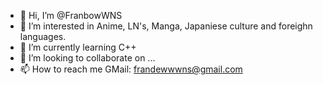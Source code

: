 - 👋 Hi, I’m @FranbowWNS
- 👀 I’m interested in Anime, LN's, Manga, Japaniese culture and foreighn languages.
- 🌱 I’m currently learning C++
- 💞️ I’m looking to collaborate on ...
- 📫 How to reach me GMail: frandewwwns@gmail.com

<!---
FranbowWNS/FranbowWNS is a ✨ special ✨ repository because its `README.md` (this file) appears on your GitHub profile.
You can click the Preview link to take a look at your changes.
--->
